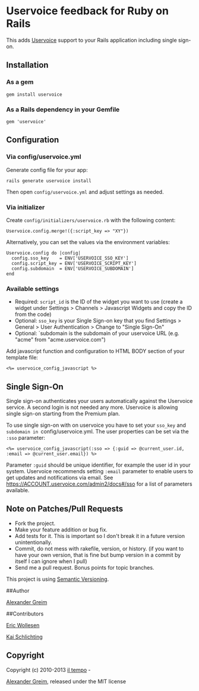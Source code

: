 # Uservoice feedback for Ruby on Rails

This adds [Uservoice](http://www.uservoice.com) support to your
Rails application including single sign-on.

## Installation

### As a gem
    gem install uservoice

### As a Rails dependency in your Gemfile
    gem 'uservoice'


## Configuration

### Via config/uservoice.yml

Generate config file for your app:

    rails generate uservoice install

Then open `config/uservoice.yml` and adjust settings as needed.

### Via initializer

Create `config/initializers/uservoice.rb` with the following content:

    Uservoice.config.merge!({:script_key => "XY"})

Alternatively, you can set the values via the environment variables:

    Uservoice.config do |config|
      config.sso_key    = ENV['USERVOICE_SSO_KEY']
      config.script_key = ENV['USERVOICE_SCRIPT_KEY']
      config.subdomain  = ENV['USERVOICE_SUBDOMAIN']
    end

### Available settings

* Required: `script_id` is the ID of the widget you want to use (create a widget under Settings > Channels > Javascript Widgets and copy the ID from the code)
* Optional: `sso_key` is your Single Sign-on key that you find Settings > General > User Authentication > Change to "Single Sign-On"
* Optional: `subdomain is the subdomain of your uservoice URL (e.g. "acme" from "acme.uservoice.com")

Add javascript function and configuration to HTML BODY section of your template file:

    <%= uservoice_config_javascript %>


## Single Sign-On

Single sign-on authenticates your users automatically against the Uservoice
service. A second login is not needed any more. Uservoice is allowing single sign-on starting from the Premium plan.

To use single sign-on with on uservoice you have to set your `sso_key` and `subdomain in
`config/uservoice.yml. The user properties can be set via the `:sso` parameter:

    <%= uservoice_config_javascript(:sso => {:guid => @current_user.id, :email => @current_user.email}) %>

Parameter `:guid` should be unique identifier, for example the user id in your
system. Uservoice recommends setting `:email` parameter to enable users to get
updates and notifications via email.
See https://ACCOUNT.uservoice.com/admin2/docs#/sso for a list of parameters
available.


## Note on Patches/Pull Requests

* Fork the project.
* Make your feature addition or bug fix.
* Add tests for it. This is important so I don't break it in a
  future version unintentionally.
* Commit, do not mess with rakefile, version, or history.
  (if you want to have your own version, that is fine but bump version in a
  commit by itself I can ignore when I pull)
* Send me a pull request. Bonus points for topic branches.


This project is using [Semantic Versioning](http://semver.org).


##Author

[Alexander Greim](http://github.com/iltempo)


##Contributors

[Eric Wollesen](http://github.com/ewollesen)

[Kai Schlichting](http://github.com/lacco)


## Copyright

Copyright (c) 2010-2013 [il tempo](http://github.com/iltempo) -

[Alexander Greim](http://github.com/iltempo), released under the MIT license
